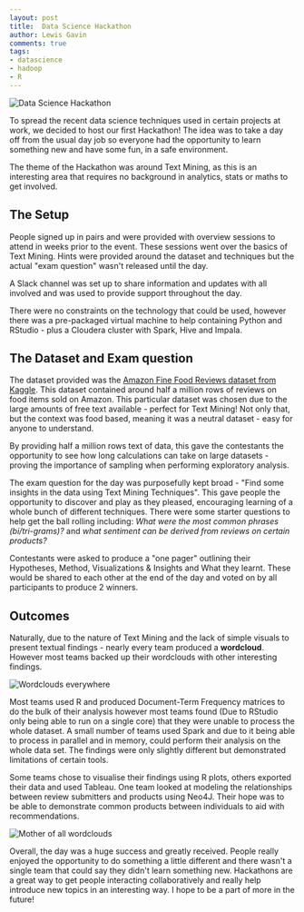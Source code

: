 ```yaml
--- 
layout: post 
title:  Data Science Hackathon
author: Lewis Gavin 
comments: true 
tags: 
- datascience 
- hadoop
- R 
---
```


![Data Science Hackathon](https://www.lewisgavin.co.uk/images/hackathon.jpg)

To spread the recent data science techniques used in certain projects at work, we decided to host our first Hackathon! The idea was to take a day off from the usual day job so everyone had the opportunity to learn something new and have some fun, in a safe environment.

The theme of the Hackathon was around Text Mining, as this is an interesting area that requires no background in analytics, stats or maths to get involved.

## The Setup

People signed up in pairs and were provided with overview sessions to attend in weeks prior to the event. These sessions went over the basics of Text Mining. Hints were provided around the dataset and techniques but the actual "exam question" wasn't released until the day.

A Slack channel was set up to share information and updates with all involved and was used to provide support throughout the day.

There were no constraints on the technology that could be used, however there was a pre-packaged virtual machine to help containing Python and RStudio - plus a Cloudera cluster with Spark, Hive and Impala.

## The Dataset and Exam question

The dataset provided was the [Amazon Fine Food Reviews dataset from Kaggle](https://www.kaggle.com/snap/amazon-fine-food-reviews). This dataset contained around half a million rows of reviews on food items sold on Amazon. This particular dataset was chosen due to the large amounts of free text available - perfect for Text Mining! Not only that, but the context was food based, meaning it was a neutral dataset - easy for anyone to understand.

By providing half a million rows text of data, this gave the contestants the opportunity to see how long calculations can take on large datasets - proving the importance of sampling when performing exploratory analysis.

The exam question for the day was purposefully kept broad - "Find some insights in the data using Text Mining Techniques". This gave people the opportunity to discover and play as they pleased, encouraging learning of a whole bunch of different techniques. There were some starter questions to help get the ball rolling including: *What were the most common phrases (bi/tri-grams)?* and *what sentiment can be derived from reviews on certain products?*

Contestants were asked to produce a "one pager" outlining their Hypotheses, Method, Visualizations & Insights and What they learnt. These would be shared to each other at the end of the day and voted on by all participants to produce 2 winners.

## Outcomes

Naturally, due to the nature of Text Mining and the lack of simple visuals to present textual findings - nearly every team produced a **wordcloud**. However most teams backed up their wordclouds with other interesting findings.

![Wordclouds everywhere](https://cdn.meme.am/instances/65612327.jpg)

Most teams used R and produced Document-Term Frequency matrices to do the bulk of their analysis however most teams found (Due to RStudio only being able to run on a single core) that they were unable to process the whole dataset. A small number of teams used Spark and due to it being able to process in parallel and in memory, could perform their analysis on the whole data set. The findings were only slightly different but demonstrated limitations of certain tools.

Some teams chose to visualise their findings using R plots, others exported their data and used Tableau. One team looked at modeling the relationships between review submitters and products using Neo4J. Their hope was to be able to demonstrate common products between individuals to aid with recommendations. 

![Mother of all wordclouds](https://pbs.twimg.com/media/CvH8QSsXEAA9enh.jpg:large)

Overall, the day was a huge success and greatly received. People really enjoyed the opportunity to do something a little different and there wasn't a single team that could say they didn't learn something new. Hackathons are a great way to get people interacting collaboratively and really help introduce new topics in an interesting way. I hope to be a part of more in the future!

